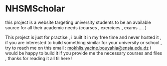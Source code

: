 # NHSMScholar

this project is a website targeting university students to be an available source for all their academic needs (courses , exercices , exams .... ) 

This project is just for practise , i built it in my free time and never hosted it , if you are interested to build something similar for your university or school , try to reach me on this email : mokhlis.yacine.bouyahia@ensia.edu.dz i would be happy to build it if you provide me the necessary courses and files , thanks for reading it all til here !


